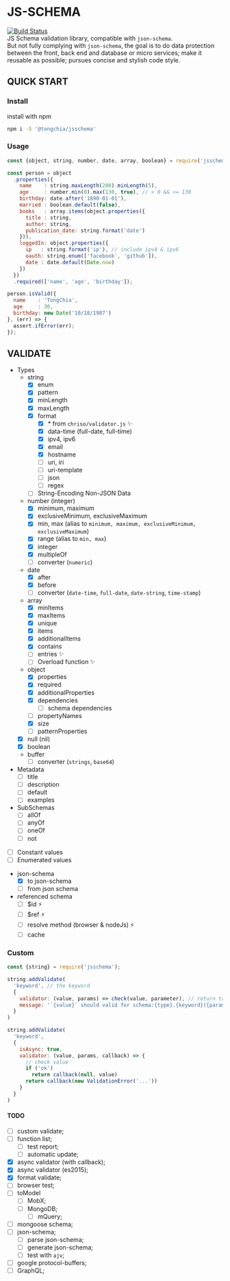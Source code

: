 JS-SCHEMA
=========
[![Build Status](https://travis-ci.org/TongChia/js-schema.svg?branch=master)](https://travis-ci.org/TongChia/js-schema)  
JS Schema validation library, compatible with `json-schema`.  
But not fully complying with `json-schema`,
the goal is to do data protection between the front, back end and database or micro services;
make it reusable as possible;
pursues concise and stylish code style.


QUICK START
-----------

### Install
install with npm
```bash
npm i -S '@tongchia/jsschema'
```

### Usage
```js
const {object, string, number, date, array, boolean} = require('jsschema');

const person = object
  .properties({
    name    : string.maxLength(200).minLength(5),
    age     : number.min(0).max(130, true), // > 0 && <= 130
    birthday: date.after('1890-01-01'),
    married : boolean.default(false),
    books   : array.items(object.properties({
      title : string,
      author: string,
      publication_date: string.format('date')
    })),
    loggedIn: object.properties({
      ip   : string.format('ip'), // include ipv4 & ipv6
      oauth: string.enum(['facebook', 'github']),
      date : date.default(Date.now)
    })
  })
  .required(['name', 'age', 'birthday']);

person.isValid({
  name    : 'TongChia',
  age     : 30,
  birthday: new Date('10/18/1987')
}, (err) => {
  assert.ifError(err);
});
```

VALIDATE
---

- Types
  - string
    - [x] enum
    - [x] pattern
    - [x] minLength
    - [x] maxLength
    - [x] format
      - [x] \* from `chriso/validator.js` ✨
      - [x] data-time (full-date, full-time)
      - [x] ipv4, ipv6
      - [x] email
      - [x] hostname
      - [ ] uri, iri 
      - [ ] uri-template
      - [ ] json
      - [ ] regex
    - [ ] String-Encoding Non-JSON Data
  - number (integer)
    - [x] minimum, maximum
    - [x] exclusiveMinimum, exclusiveMaximum
    - [x] min, max (alias to `minimum, maximum, exclusiveMinimum, exclusiveMaximum`)
    - [x] range (alias to `min, max`)
    - [x] integer
    - [x] multipleOf
    - [ ] converter (`numeric`)
  - date
    - [x] after
    - [x] before
    - [ ] converter (`date-time`, `full-date`, `date-string`, `time-stamp`)
  - array
    - [x] minItems
    - [x] maxItems
    - [x] unique
    - [x] items
    - [x] additionalItems
    - [x] contains
    - [ ] entries ✨
    - [ ] Overload function ✨
  - object
    - [x] properties
    - [x] required
    - [x] additionalProperties
    - [x] dependencies
      - [ ] schema dependencies
    - [ ] propertyNames
    - [x] size
    - [ ] patternProperties
  - [x] null (nil)
  - [x] boolean
  - buffer
    - [ ] converter (`strings`, `base64`)
- Metadata
  - [ ] title
  - [ ] description
  - [ ] default
  - [ ] examples
- SubSchemas
  - [ ] allOf
  - [ ] anyOf
  - [ ] oneOf
  - [ ] not
- [ ] Constant values
- [ ] Enumerated values
- json-schema
  - [x] to json-schema
  - [ ] from json schema
- referenced schema
  - [ ] $id ⚡️
  - [ ] $ref ⚡️
  - [ ] resolve method (browser & nodeJs) ⚡️
  - [ ] cache

### Custom
```javascript
const {string} = require('jsschema');

string.addValidate(
  'keyword', // the keyword
  {
    validator: (value, params) => check(value, parameter), // return true/false;
    message: '`{value}` should valid for schema:{type}.{keyword}({params})',
  }
)

string.addValidate(
  'keyword',
  {
    isAsync: true,
    validator: (value, params, callback) => {
      // check value
      if ('ok')
        return callback(null, value)
      return callback(new ValidationError('...'))
    }
  }
)
```

#### TODO
- [ ] custom validate;
- [ ] function list;
  - [ ] test report;
  - [ ] automatic update;
- [x] async validator (with callback);
- [x] async validator (es2015);
- [x] format validate;
- [ ] browser test;
- [ ] toModel
  - [ ] MobX;
  - [ ] MongoDB;
    - [ ] mQuery;
- [ ] mongoose schema;
- [ ] json-schema;
  - [ ] parse json-schema;
  - [ ] generate json-schema;
  - [ ] test with `ajv`;
- [ ] google protocol-buffers;
- [ ] GraphQL;
